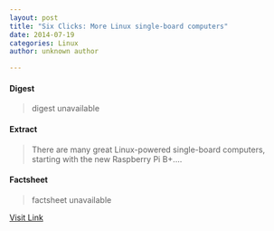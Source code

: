 ```yaml
---
layout: post
title: "Six Clicks: More Linux single-board computers"
date: 2014-07-19
categories: Linux
author: unknown author

---
```



#### Digest
>digest unavailable

#### Extract
>There are many great Linux-powered single-board computers, starting with the new Raspberry Pi B+....

#### Factsheet
>factsheet unavailable

[Visit Link](http://www.zdnet.com/six-clicks-more-linux-single-board-computers-7000031776/#ftag=RSS510d04f)


